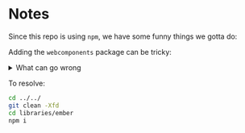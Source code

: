 # Notes

Since this repo is using `npm`, we have some funny things we gotta do:

Adding the `webcomponents` package can be tricky:

<details><summary>What can go wrong</summary>

```
"webcomponents": "../__shared__/webcomponents",
```
```
"webcomponents": "link:../__shared__/webcomponents",
```
```
"webcomponents": "file:../__shared__/webcomponents",
```

Which result in
```bash
npm error code EUNSUPPORTEDPROTOCOL
npm error Unsupported URL Type "link:": link:../__shared__/webcomponents
npm error A complete log of this run can be found in: /home/nvp/.npm/_logs/2025-03-13T00_06_23_959Z-debug-0.log

```
or
```bash
❯ npm i
npm error Cannot read properties of null (reading 'matches')
npm error A complete log of this run can be found in: /home/nvp/.npm/_logs/2025-03-13T00_36_08_942Z-debug-0.log
```

</details>

To resolve:
```bash
cd ../../
git clean -Xfd
cd libraries/ember
npm i
```
